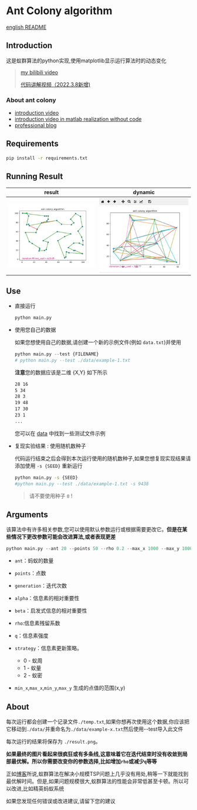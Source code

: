 # Ant Colony algorithm

[english README](README-en.md)

## Introduction

这是蚁群算法的python实现,使用matplotlib显示运行算法时的动态变化

> [my bilibili video](https://www.bilibili.com/video/BV19L4y1t7xY)
>
> [代码讲解视频（2022.3.8新增)](https://github.com/learner-lu/Ant-colony-algorithm/releases/download/v0.0.1/2022-03-07.19-46-59.mkv)

### About ant colony

- [introduction video](https://www.bilibili.com/video/BV17V411a7yf?from=search&seid=12790218810323775687)
- [introduction video in matlab realization without code](https://www.bilibili.com/video/BV1ZA411v7pC?from=search&seid=12790218810323775687)
- [professional blog](https://www.cnblogs.com/bokeyuancj/p/11798635.html)

## Requirements

```bash
pip install -r requirements.txt
```

## Running Result

|result|dynamic|
|:--:|:--:|
|![result](https://raw.githubusercontent.com/learner-lu/picbed/master/result.png)|![dynamic](https://raw.githubusercontent.com/learner-lu/picbed/master/asdqw.gif)|

## Use

- 直接运行

  ```python
  python main.py
  ```

- 使用您自己的数据

  如果您想使用自己的数据,请创建一个新的示例文件(例如 `data.txt`)并使用

  ```python
  python main.py --test {FILENAME}
  # python main.py --test ./data/example-1.txt
  ```

  **注意**您的数据应该是二维 {X,Y} 如下所示

   ```bash
   28 16
   5 34
   28 3
   19 48
   17 30
   23 1
   ...
   ```

   您可以在 [data](data) 中找到一些测试文件示例

- 复现实验结果 : 使用随机数种子

  代码运行结束之后会得到本次运行使用的随机数种子,如果您想复现实现结果请添加使用 `-s {SEED}` 重新运行

  ```bash
  python main.py -s {SEED}
  #python main.py --test ./data/example-1.txt -s 9438
  ```

  > 请不要使用种子 `0` !

## Arguments

该算法中有许多相关参数,您可以使用默认参数运行或根据需要更改它。**但是在某些情况下更改参数可能会改进算法,或者表现更差**

```python
python main.py --ant 20 --points 50 --rho 0.2 --max_x 1000 --max_y 1000
```

- `ant`：蚂蚁的数量
- `points`：点数
- `generation`：迭代次数
- `alpha`：信息素的相对重要性
- `beta`：启发式信息的相对重要性
- `rho`:信息素残留系数
- `q`：信息素强度
- `strategy`：信息素更新策略。

  - 0 - 蚁周
  - 1 - 蚁量
  - 2 - 蚁密

- `min_x`,`max_x`,`min_y`,`max_y` 生成的点值的范围(x,y)

## About

每次运行都会创建一个记录文件`./temp.txt`,如果你想再次使用这个数据,你应该把它移动到`./data/`并重命名为`./data/example-x.txt`然后使用--test导入此文件

每次运行的结果将保存为 `./result.png`。

**如果最终的图片看起来很疯狂或有多条线,这意味着它在迭代结束时没有收敛到局部最优解。所以你需要改变你的参数选择,比如增加`rho`或减少`q`等等**

正如[博客](https://www.cnblogs.com/bokeyuancj/p/11798635.html)所说,蚁群算法在解决小规模TSP问题上几乎没有用处,稍等一下就能找到最优解时间。但是,如果问题规模很大,蚁群算法的性能会非常低甚至卡顿。所以可以改进,比如精英蚂蚁系统

如果您发现任何错误或改进建议,请留下您的建议